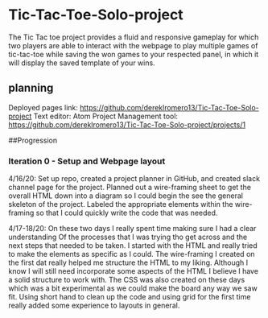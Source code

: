 # Tic-Tac-Toe-Solo-project

The Tic Tac toe project provides a fluid and responsive gameplay for which two players are
able to interact with the webpage to play multiple games of tic-tac-toe while saving the won games
to your respected panel, in which it will display the saved template of your wins.

## planning

Deployed pages link: https://github.com/dereklromero13/Tic-Tac-Toe-Solo-project
Text editor: Atom
Project Management tool: https://github.com/dereklromero13/Tic-Tac-Toe-Solo-project/projects/1

##Progression

### Iteration 0 - Setup and Webpage layout

4/16/20: Set up repo, created a project planner in GitHub, and created slack channel page for the project. Planned out a
wire-framing sheet to get the overall HTML down into a diagram so I could begin the see the general skeleton of the project.
Labeled the appropriate elements within the wire-framing so that I could quickly write the code that was needed.


4/17-18/20: On these two days I really spent time making sure I had a clear understanding Of the processes that I was trying
tho get across and the next steps that needed to be taken. I started with the HTML and really tried to make the elements as specific
as I could. The wire-framing I created on the first dat really helped me structure the HTML to my liking. Although I know I will still need
incorporate some aspects of the HTML I believe I have a solid structure to work with. The CSS was also created on these days which was
a bit experimental as we could make the board any way we saw fit. Using short hand to clean up the code and using grid for the first time
really added some experience to layouts in general. 
